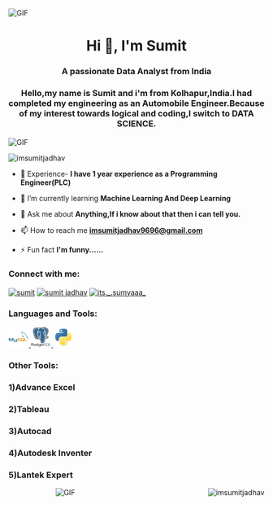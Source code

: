 
<img align="center" alt="GIF" src="https://www.nielsen.com/wp-content/uploads/sites/3/2019/04/data-science-icon-animation-banner-clockwise.gif?fit=1200%2C400" width="8000" height="300" />

<h1 align="center">Hi 👋, I'm Sumit</h1>
<h3 align="center">A passionate Data Analyst from India</h3>

<h3 align="center">Hello,my name is Sumit and i'm from Kolhapur,India.I had completed my engineering as an Automobile Engineer.Because of my interest towards logical and coding,I switch to DATA SCIENCE.</h3>

<img align="center" alt="GIF" src="https://cdn.dribbble.com/users/1162077/screenshots/3848914/programmer.gif" width="400" height="300" />


<p align="left"> <img src="https://komarev.com/ghpvc/?username=imsumitjadhav&label=Profile%20views&color=0e75b6&style=flat" alt="imsumitjadhav" /> </p>


- 🔭 Experience- **I have 1 year experience as a Programming Engineer(PLC)**

- 🌱 I’m currently learning **Machine Learning And Deep Learning**

- 💬 Ask me about **Anything,If i know about that then i can tell you.**

- 📫 How to reach me **imsumitjadhav9696@gmail.com**

- ⚡ Fun fact **I'm funny......**

<h3 align="left">Connect with me:</h3>
<p align="left">
<a href="https://twitter.com/sumit" target="blank"><img align="center" src="https://raw.githubusercontent.com/rahuldkjain/github-profile-readme-generator/master/src/images/icons/Social/twitter.svg" alt="sumit" height="30" width="40" /></a>
<a href="https://linkedin.com/in/sumit jadhav" target="blank"><img align="center" src="https://raw.githubusercontent.com/rahuldkjain/github-profile-readme-generator/master/src/images/icons/Social/linked-in-alt.svg" alt="sumit jadhav" height="30" width="40" /></a>
<a href="https://instagram.com/its._.sumyaaa_" target="blank"><img align="center" src="https://raw.githubusercontent.com/rahuldkjain/github-profile-readme-generator/master/src/images/icons/Social/instagram.svg" alt="its._.sumyaaa_" height="30" width="40" /></a>
</p>


<h3 align="left">Languages and Tools:</h3>
<p align="left"> <a href="https://www.mysql.com/" target="_blank" rel="noreferrer"> <img src="https://raw.githubusercontent.com/devicons/devicon/master/icons/mysql/mysql-original-wordmark.svg" alt="mysql" width="40" height="40"/> </a> <a href="https://www.postgresql.org" target="_blank" rel="noreferrer"> <img src="https://raw.githubusercontent.com/devicons/devicon/master/icons/postgresql/postgresql-original-wordmark.svg" alt="postgresql" width="40" height="40"/> </a> <a href="https://www.python.org" target="_blank" rel="noreferrer"> <img src="https://raw.githubusercontent.com/devicons/devicon/master/icons/python/python-original.svg" alt="python" width="40" height="40"/> </a>
</p>

 
<h3 align="left">Other Tools:</h3> 
<h3 align="left">1)Advance Excel</h3> 
<h3 align="left">2)Tableau</h3> 
<h3 align="left">3)Autocad</h3> 
<h3 align="left">4)Autodesk Inventer</h3> 
<h3 align="left">5)Lantek Expert</h3> 
                                                                                                                                                     
<p><img align="right" src="https://github-readme-streak-stats.herokuapp.com/?user=imsumitjadhav&" alt="imsumitjadhav" /></p><img align="right" alt="GIF" src="https://miro.medium.com/max/800/1*em5HcTFZIQw90qIgdbYjVg.gif" width="300" height="300" />

